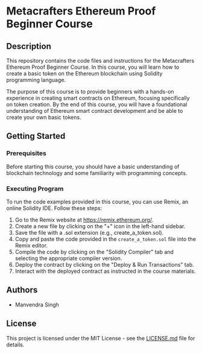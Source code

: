 # Metacrafters Ethereum Proof Beginner Course

## Description

This repository contains the code files and instructions for the Metacrafters Ethereum Proof Beginner Course. In this course, you will learn how to create a basic token on the Ethereum blockchain using Solidity programming language.

The purpose of this course is to provide beginners with a hands-on experience in creating smart contracts on Ethereum, focusing specifically on token creation. By the end of this course, you will have a foundational understanding of Ethereum smart contract development and be able to create your own basic tokens.

## Getting Started

### Prerequisites

Before starting this course, you should have a basic understanding of blockchain technology and some familiarity with programming concepts.

### Executing Program

To run the code examples provided in this course, you can use Remix, an online Solidity IDE. Follow these steps:

1. Go to the Remix website at https://remix.ethereum.org/.
2. Create a new file by clicking on the "+" icon in the left-hand sidebar.
3. Save the file with a .sol extension (e.g., create_a_token.sol).
4. Copy and paste the code provided in the `create_a_token.sol` file into the Remix editor.
5. Compile the code by clicking on the "Solidity Compiler" tab and selecting the appropriate compiler version.
6. Deploy the contract by clicking on the "Deploy & Run Transactions" tab.
7. Interact with the deployed contract as instructed in the course materials.

## Authors

- Manvendra Singh

## License

This project is licensed under the MIT License - see the [LICENSE.md](LICENSE.md) file for details.
